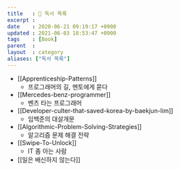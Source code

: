 ```yaml
---
title   : 📖 독서 목록
excerpt : 
date    : 2020-06-21 09:19:17 +0900
updated : 2021-06-03 18:53:47 +0900
tags    : [Book]
parent  : 
layout  : category
aliases: ["독서 목록"]
---
```


- [[Apprenticeship-Patterns]] 
	- 프로그래머의 길, 멘토에게 묻다
- [[Mercedes-benz-programmer]]
	- 벤츠 타는 프로그래머
- [[Developer-culter-that-saved-korea-by-baekjun-lim]]
	- 임백준의 대살개문
- [[Algorithmic-Problem-Solving-Strategies]]
	- 알고리즘 문제 해결 전략 
- [[Swipe-To-Unlock]]
	- IT 좀 아는 사람
- [[일은 배신하지 않는다]]
